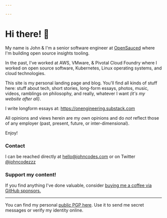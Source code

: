 ```yaml
---

---
```


# Hi there! 🌊

My name is John & I'm a senior software engineer at [OpenSauced](https://opensauced.pizza)
where I'm building open source insights tooling.

In the past, I've worked at AWS, VMware, & Pivotal Cloud Foundry
where I worked on open source software, Kubernetes, Linux operating systems, and cloud technologies.

This site is my personal landing page and blog.
You'll find all kinds of stuff here: stuff about tech, short stories, long-form essays,
photos, music, videos, ramblings on philosophy, and really, whatever I want _(it's my website after all)_.

I write longform essays at:
https://onengineering.substack.com

All opinions and views herein are my _own_ opinions and do _not_ reflect
those of any employer (past, present, future, or inter-dimensional).

Enjoy!

### Contact

I can be reached directly at hello@johncodes.com or on Twitter [@johncodezzz](https://twitter.com/johncodezzz)

### Support my content!

If you find anything I've done valuable,
consider [buying me a coffee via GitHub sponsors.](https://github.com/sponsors/jpmcb)

---

You can find my personal [public PGP here](/pgp-key.txt).
Use it to send me secret messages or verify my identity online.
